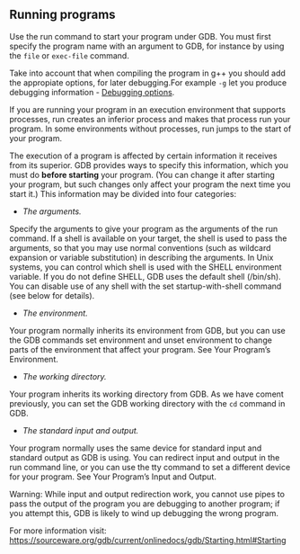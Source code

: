 ## Running programs

Use the run command to start your program under GDB. You must first specify the program name  with an argument to GDB, for instance by using the `file` or `exec-file` command.

Take into account that when compiling the program in g++ you should add the appropiate options, for later debugging.For example `-g` let you produce debugging information - [Debugging options](https://gcc.gnu.org/onlinedocs/gcc/Debugging-Options.html#Debugging-Options).


If you are running your program in an execution environment that supports processes, run creates an inferior process and makes that process run your program. In some environments without processes, run jumps to the start of your program.


The execution of a program is affected by certain information it receives from its superior. GDB provides ways to specify this information, which you must do **before starting** your program. (You can change it after starting your program, but such changes only affect your program the next time you start it.) This information may be divided into four categories:

- *The arguments.*

Specify the arguments to give your program as the arguments of the run command. If a shell is available on your target, the shell is used to pass the arguments, so that you may use normal conventions (such as wildcard expansion or variable substitution) in describing the arguments. In Unix systems, you can control which shell is used with the SHELL environment variable. If you do not define SHELL, GDB uses the default shell (/bin/sh). You can disable use of any shell with the set startup-with-shell command (see below for details).

- *The environment.*

Your program normally inherits its environment from GDB, but you can use the GDB commands set environment and unset environment to change parts of the environment that affect your program. See Your Program’s Environment.

- *The working directory.*


Your program inherits its working directory from GDB. As we have coment previously, you can set the GDB working directory with the `cd` command in GDB.

- *The standard input and output.*


Your program normally uses the same device for standard input and standard output as GDB is using. You can redirect input and output in the run command line, or you can use the tty command to set a different device for your program. See Your Program’s Input and Output.

Warning: While input and output redirection work, you cannot use pipes to pass the output of the program you are debugging to another program; if you attempt this, GDB is likely to wind up debugging the wrong program.

For more information visit: https://sourceware.org/gdb/current/onlinedocs/gdb/Starting.html#Starting
